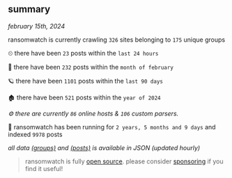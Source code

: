 
## summary
_february 15th, 2024_

ransomwatch is currently crawling `326` sites belonging to `175` unique groups

⏲ there have been `23` posts within the `last 24 hours`

🦈 there have been `232` posts within the `month of february`

🪐 there have been `1101` posts within the `last 90 days`

🏚 there have been `521` posts within the `year of 2024`

_⚙️ there are currently `86` online hosts & `106` custom parsers._

🦕 ransomwatch has been running for `2 years, 5 months and 9 days` and indexed `9978` posts

_all data  [(groups)](http://ransomwhat.telemetry.ltd/groups) and [(posts)](http://ransomwhat.telemetry.ltd/posts) is available in JSON (updated hourly)_

> ransomwatch is fully [open source](https://github.com/joshhighet/ransomwatch#ransomwatch--). please consider [sponsoring](https://github.com/sponsors/joshhighet) if you find it useful!
